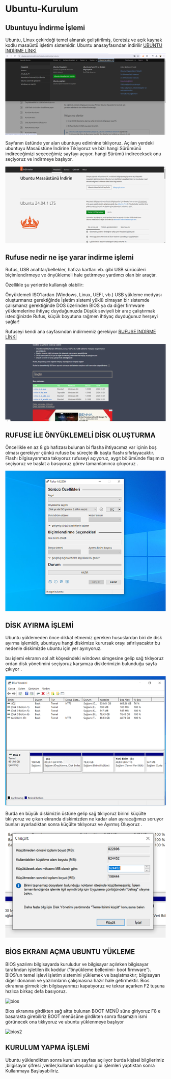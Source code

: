 # Ubuntu-Kurulum



## Ubuntuyu İndirme İşlemi
Ubuntu, Linux çekirdeği temel alınarak geliştirilmiş, ücretsiz ve açık kaynak kodlu masaüstü işletim sistemidir. Ubuntu anasayfasından indirilir [UBUNTU İNDİRME LİNKİ](https://ubuntu.com/download/desktop)
![UBUNTU İNDİRME](https://github.com/uldgahmet/Ubuntu-Kurulum/blob/main/indirme%201.png)



Sayfanın üstünde yer alan ubuntuyu edininine tıklıyoruz. Açılan yerdeki ubuntuyu Masaüstüne İndirine Tıklıyoruz ve bizi hangi Sürümünü indireceğimizi seçeceğimiz sayfayı açıyor. hangi Sürümü indireceksek onu seçiyoruz ve indirmeye başlıyor.

![ubuntu indirme2](https://github.com/uldgahmet/Ubuntu-Kurulum/blob/main/indirme%202.png)



## Rufuse nedir ne işe yarar indirme işlemi

Rufus, USB anahtar/bellekler, hafıza kartları vb. gibi USB sürücüleri biçimlendirmeye ve önyüklemeli hale getirmeye yardımcı olan bir araçtır.

Özellikle şu yerlerde kullanışlı olabilir:

Önyüklemeli ISO'lardan (Windows, Linux, UEFI, vb.) USB yükleme medyası oluşturmanız gerektiğinde
İşletim sistemi yüklü olmayan bir sistemde çalışmanız gerektiğinde
DOS üzerinden BIOS ya da diğer firmware yüklemelerine ihtiyaç duyduğunuzda
Düşük seviyeli bir araç çalıştırmak istediğinizde
Rufus, küçük boyutuna rağmen ihtiyaç duyduğunuz herşeyi sağlar!

Rufuseyi kendi ana sayfasından indirmemiz gerekiyor [RUFUSE İNDİRME LİNKİ](https://rufus.ie/tr/)




![RUFUSE1](https://github.com/uldgahmet/Ubuntu-Kurulum/blob/main/rufuse%201.png)




## RUFUSE İLE ÖNYÜKLEMELİ DİSK OLUŞTURMA

Öncellikle en az 8 gb hafızası bulunan bi flasha ihtiyacımız var içinin boş olması gerekiyor çünkü rufuse bu süreçte ilk başta flashı sıfırlayacaktır.
Flashı bilgisayarımıza takıyoruz rufuseyi açıyoruz, aygıt bölümünde flaşımızı seçiyoruz ve başlat a basıyoruz görev tamamlanınca çıkıyoruz .



![rufuse2](https://github.com/uldgahmet/Ubuntu-Kurulum/blob/main/rufuse%20kurma.png)




## DİSK AYIRMA İŞLEMİ

Ubuntu yüklemeden önce dikkat etmemiz gereken hususlardan biri de disk ayırma işlemidir, ubuntuyu hangi diskimize kurursak orayı sıfırlıyacaktır bu nedenle diskimizde ubuntu için yer ayırıyoruz.

bu işlemi ekranın sol alt köşesindeki windows simgesine gelip sağ tıklıyoruz ordan disk yönetimini seçiyoruz karşımıza disklerimizin bulunduğu sayfa çıkıyor .


![disk](https://github.com/uldgahmet/Ubuntu-Kurulum/blob/main/disk%201.png)



Burda en büyük diskimizin üstüne gelip sağ tıklıyoruz birimi küçülte tıklıyoruz ve çıkan ekranda diskimizden ne kadar alan ayıracağımızı soruyor bunları ayarladıktan sonra küçülte tıklıyoruz ve Ayırmış Oluyoruz .





![disk2](https://github.com/uldgahmet/Ubuntu-Kurulum/blob/main/disk%202.png)








## BİOS EKRANI AÇMA UBUNTU YÜKLEME 



BIOS yazılımı bilgisayarda kuruludur ve bilgisayar açılırken bilgisayar tarafından işletilen ilk koddur (“önyükleme bellenimi- boot firmware”). BIOS'un temel işlevi işletim sistemini yüklemek ve başlatmaktır; bilgisayarı diğer donanım ve yazılımların çalışmasına hazır hale getirmektir.
Bios ekranına girmek için bilgisayarımızı kapatıyoruz ve tekrar açarken F2 tuşuna hızlıca birkaç defa basıyoruz.


![bios](https://github.com/uldgahmet/Ubuntu-Kurulum/blob/main/WhatsApp%20G%C3%B6rsel%202024-10-27%20saat%2013.05.43_857389a7.jpg)




Bios ekranına girdikten sağ altta bulunan BOOT MENÜ süne giriyoruz F8 e basarakta girebiliriz BOOT menüsüne girdikten sonra flaşımızın ismi görünecek ona tıklıyoruz ve ubuntu yüklenmeye başlıyor






![bios2](https://github.com/uldgahmet/Ubuntu-Kurulum/blob/main/WhatsApp%20G%C3%B6rsel%202024-10-27%20saat%2013.05.43_c2bda14f.jpg)





## KURULUM YAPMA İŞLEMİ


Ubuntu yüklendikten sonra kurulum sayfası açılıyor burda kişisel bilgilerimiz ,bilgisayar şifresi ,veriler,kullanım koşulları gibi işlemleri yaptıktan sonra Kullanmaya Başlayabiliriz.




